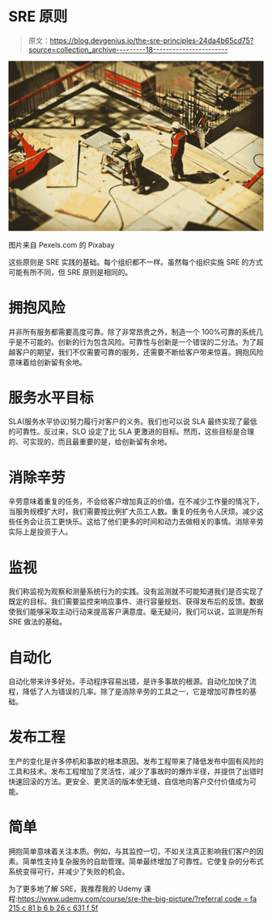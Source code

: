 # SRE 原则

> 原文：<https://blog.devgenius.io/the-sre-principles-24da4b65cd75?source=collection_archive---------18----------------------->

![](img/6537ec3b930d7151bccae6f8ab2a5df6.png)

图片来自 Pexels.com 的 Pixabay

这些原则是 SRE 实践的基础。每个组织都不一样。虽然每个组织实施 SRE 的方式可能有所不同，但 SRE 原则是相同的。

# 拥抱风险

并非所有服务都需要高度可靠。除了非常昂贵之外，制造一个 100%可靠的系统几乎是不可能的。创新的行为包含风险。可靠性与创新是一个错误的二分法。为了超越客户的期望，我们不仅需要可靠的服务，还需要不断给客户带来惊喜。拥抱风险意味着给创新留有余地。

# 服务水平目标

SLA(服务水平协议)努力履行对客户的义务。我们也可以说 SLA 最终实现了最低的可靠性。反过来，SLO 设定了比 SLA 更激进的目标。然而，这些目标是合理的、可实现的，而且最重要的是，给创新留有余地。

# 消除辛劳

辛劳意味着重复的任务，不会给客户增加真正的价值。在不减少工作量的情况下，当服务规模扩大时，我们需要按比例扩大员工人数。重复的任务令人厌烦。减少这些任务会让员工更快乐。这给了他们更多的时间和动力去做相关的事情。消除辛劳实际上是投资于人。

# 监视

我们称监视为观察和测量系统行为的实践。没有监测就不可能知道我们是否实现了既定的目标。我们需要监控来响应事件、进行容量规划、获得发布后的反馈。数据使我们能够采取主动行动来提高客户满意度。毫无疑问，我们可以说，监测是所有 SRE 做法的基础。

# 自动化

自动化带来许多好处。手动程序容易出错，是许多事故的根源。自动化加快了流程，降低了人为错误的几率。除了是消除辛劳的工具之一，它是增加可靠性的基础。

# 发布工程

生产的变化是许多停机和事故的根本原因。发布工程带来了降低发布中固有风险的工具和技术。发布工程增加了灵活性，减少了事故时的爆炸半径，并提供了出错时快速回滚的方法。更安全、更灵活的版本使无缝、自信地向客户交付价值成为可能。

# 简单

拥抱简单意味着关注本质。例如，与其监控一切，不如关注真正影响我们客户的因素。简单性支持复杂服务的自助管理。简单最终增加了可靠性。它使复杂的分布式系统变得可行，并减少了失败的机会。

为了更多地了解 SRE，我推荐我的 Udemy 课程:[https://www.udemy.com/course/sre-the-big-picture/?referral code = fa 215 c 81 b 6 b 26 c 631 f 5f](https://www.udemy.com/course/sre-the-big-picture/?referralCode=FA215C81B6B26C631F5F)